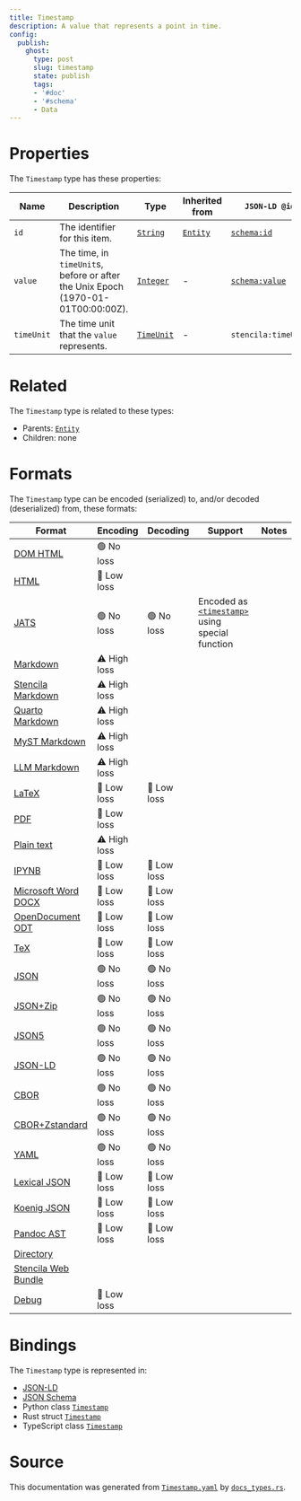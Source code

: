 ```yaml
---
title: Timestamp
description: A value that represents a point in time.
config:
  publish:
    ghost:
      type: post
      slug: timestamp
      state: publish
      tags:
      - '#doc'
      - '#schema'
      - Data
---
```


# Properties

The `Timestamp` type has these properties:

| Name       | Description                                                                      | Type                                                                    | Inherited from                                                     | `JSON-LD @id`                              | Aliases                  |
| ---------- | -------------------------------------------------------------------------------- | ----------------------------------------------------------------------- | ------------------------------------------------------------------ | ------------------------------------------ | ------------------------ |
| `id`       | The identifier for this item.                                                    | [`String`](https://stencila.ghost.io/docs/reference/schema/string)      | [`Entity`](https://stencila.ghost.io/docs/reference/schema/entity) | [`schema:id`](https://schema.org/id)       | -                        |
| `value`    | The time, in `timeUnit`s, before or after the Unix Epoch (1970-01-01T00:00:00Z). | [`Integer`](https://stencila.ghost.io/docs/reference/schema/integer)    | -                                                                  | [`schema:value`](https://schema.org/value) | -                        |
| `timeUnit` | The time unit that the `value` represents.                                       | [`TimeUnit`](https://stencila.ghost.io/docs/reference/schema/time-unit) | -                                                                  | `stencila:timeUnit`                        | `time-unit`, `time_unit` |

# Related

The `Timestamp` type is related to these types:

- Parents: [`Entity`](https://stencila.ghost.io/docs/reference/schema/entity)
- Children: none

# Formats

The `Timestamp` type can be encoded (serialized) to, and/or decoded (deserialized) from, these formats:

| Format                                                                       | Encoding     | Decoding   | Support                                                                                                                             | Notes |
| ---------------------------------------------------------------------------- | ------------ | ---------- | ----------------------------------------------------------------------------------------------------------------------------------- | ----- |
| [DOM HTML](https://stencila.ghost.io/docs/reference/formats/dom.html)        | 🟢 No loss    |            |                                                                                                                                     |
| [HTML](https://stencila.ghost.io/docs/reference/formats/html)                | 🔷 Low loss   |            |                                                                                                                                     |
| [JATS](https://stencila.ghost.io/docs/reference/formats/jats)                | 🟢 No loss    | 🟢 No loss  | Encoded as [`<timestamp>`](https://jats.nlm.nih.gov/articleauthoring/tag-library/1.3/element/timestamp.html) using special function |
| [Markdown](https://stencila.ghost.io/docs/reference/formats/md)              | ⚠️ High loss |            |                                                                                                                                     |
| [Stencila Markdown](https://stencila.ghost.io/docs/reference/formats/smd)    | ⚠️ High loss |            |                                                                                                                                     |
| [Quarto Markdown](https://stencila.ghost.io/docs/reference/formats/qmd)      | ⚠️ High loss |            |                                                                                                                                     |
| [MyST Markdown](https://stencila.ghost.io/docs/reference/formats/myst)       | ⚠️ High loss |            |                                                                                                                                     |
| [LLM Markdown](https://stencila.ghost.io/docs/reference/formats/llmd)        | ⚠️ High loss |            |                                                                                                                                     |
| [LaTeX](https://stencila.ghost.io/docs/reference/formats/latex)              | 🔷 Low loss   | 🔷 Low loss |                                                                                                                                     |
| [PDF](https://stencila.ghost.io/docs/reference/formats/pdf)                  | 🔷 Low loss   |            |                                                                                                                                     |
| [Plain text](https://stencila.ghost.io/docs/reference/formats/text)          | ⚠️ High loss |            |                                                                                                                                     |
| [IPYNB](https://stencila.ghost.io/docs/reference/formats/ipynb)              | 🔷 Low loss   | 🔷 Low loss |                                                                                                                                     |
| [Microsoft Word DOCX](https://stencila.ghost.io/docs/reference/formats/docx) | 🔷 Low loss   | 🔷 Low loss |                                                                                                                                     |
| [OpenDocument ODT](https://stencila.ghost.io/docs/reference/formats/odt)     | 🔷 Low loss   | 🔷 Low loss |                                                                                                                                     |
| [TeX](https://stencila.ghost.io/docs/reference/formats/tex)                  | 🔷 Low loss   | 🔷 Low loss |                                                                                                                                     |
| [JSON](https://stencila.ghost.io/docs/reference/formats/json)                | 🟢 No loss    | 🟢 No loss  |                                                                                                                                     |
| [JSON+Zip](https://stencila.ghost.io/docs/reference/formats/json.zip)        | 🟢 No loss    | 🟢 No loss  |                                                                                                                                     |
| [JSON5](https://stencila.ghost.io/docs/reference/formats/json5)              | 🟢 No loss    | 🟢 No loss  |                                                                                                                                     |
| [JSON-LD](https://stencila.ghost.io/docs/reference/formats/jsonld)           | 🟢 No loss    | 🟢 No loss  |                                                                                                                                     |
| [CBOR](https://stencila.ghost.io/docs/reference/formats/cbor)                | 🟢 No loss    | 🟢 No loss  |                                                                                                                                     |
| [CBOR+Zstandard](https://stencila.ghost.io/docs/reference/formats/cbor.zstd) | 🟢 No loss    | 🟢 No loss  |                                                                                                                                     |
| [YAML](https://stencila.ghost.io/docs/reference/formats/yaml)                | 🟢 No loss    | 🟢 No loss  |                                                                                                                                     |
| [Lexical JSON](https://stencila.ghost.io/docs/reference/formats/lexical)     | 🔷 Low loss   | 🔷 Low loss |                                                                                                                                     |
| [Koenig JSON](https://stencila.ghost.io/docs/reference/formats/koenig)       | 🔷 Low loss   | 🔷 Low loss |                                                                                                                                     |
| [Pandoc AST](https://stencila.ghost.io/docs/reference/formats/pandoc)        | 🔷 Low loss   | 🔷 Low loss |                                                                                                                                     |
| [Directory](https://stencila.ghost.io/docs/reference/formats/directory)      |              |            |                                                                                                                                     |
| [Stencila Web Bundle](https://stencila.ghost.io/docs/reference/formats/swb)  |              |            |                                                                                                                                     |
| [Debug](https://stencila.ghost.io/docs/reference/formats/debug)              | 🔷 Low loss   |            |                                                                                                                                     |

# Bindings

The `Timestamp` type is represented in:

- [JSON-LD](https://stencila.org/Timestamp.jsonld)
- [JSON Schema](https://stencila.org/Timestamp.schema.json)
- Python class [`Timestamp`](https://github.com/stencila/stencila/blob/main/python/python/stencila/types/timestamp.py)
- Rust struct [`Timestamp`](https://github.com/stencila/stencila/blob/main/rust/schema/src/types/timestamp.rs)
- TypeScript class [`Timestamp`](https://github.com/stencila/stencila/blob/main/ts/src/types/Timestamp.ts)

# Source

This documentation was generated from [`Timestamp.yaml`](https://github.com/stencila/stencila/blob/main/schema/Timestamp.yaml) by [`docs_types.rs`](https://github.com/stencila/stencila/blob/main/rust/schema-gen/src/docs_types.rs).
